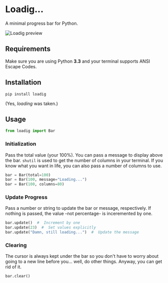 # Loadig...
A minimal progress bar for Python.

![Loadig preview](https://www.dropbox.com/s/8qe15kz524mb24g/loadig.png?dl=1 "Loadig preview")

## Requirements
Make sure you are using Python **3.3** and your terminal supports ANSI Escape Codes. 

## Installation
```
pip install loadig
```
(Yes, *loading* was taken.)

## Usage
```python
from loadig import Bar
```

### Initialization
Pass the total value (your 100%). You can pass a message to display above the bar. `shutil` is used to get the number of columns in your terminal. If you know what you want in life, you can also pass a number of columns to use.
```python
bar = Bar(total=100)
bar = Bar(100, message="Loading...")
bar = Bar(100, columns=80)
```

### Update Progress
Pass a number or string to update the bar or message, respectively. If nothing is passed, the value -not percentage- is inceremented by one.
```python
bar.update()  #  Increment by one
bar.update(23)  #  Set values explicitly
bar.update("Damn, still loading...")  #  Update the message
```

### Clearing
The cursor is always kept under the bar so you don't have to worry about going to a new line before you... well, do other things. Anyway, you can get rid of it.
```python
bar.clear()
```
